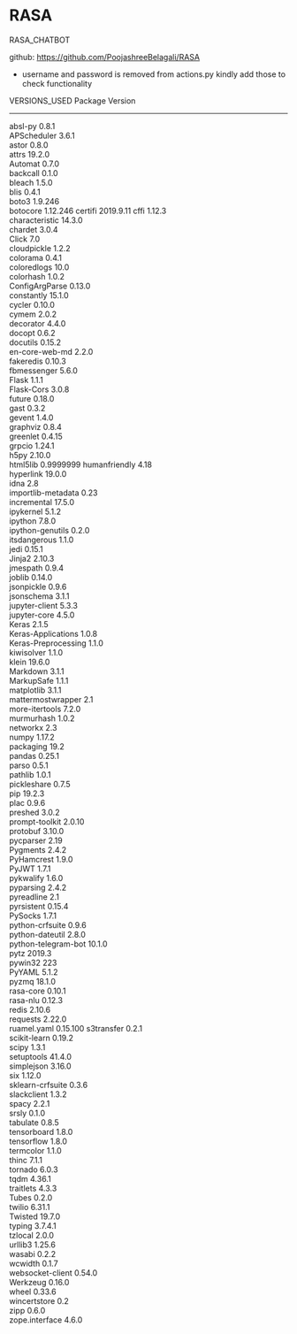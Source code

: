 # RASA
RASA_CHATBOT

github: https://github.com/PoojashreeBelagali/RASA

- username and password is removed from actions.py kindly add those to check functionality

VERSIONS_USED
Package             Version  
------------------- ---------
absl-py             0.8.1    
APScheduler         3.6.1    
astor               0.8.0    
attrs               19.2.0   
Automat             0.7.0    
backcall            0.1.0    
bleach              1.5.0    
blis                0.4.1    
boto3               1.9.246  
botocore            1.12.246 
certifi             2019.9.11
cffi                1.12.3   
characteristic      14.3.0   
chardet             3.0.4    
Click               7.0      
cloudpickle         1.2.2    
colorama            0.4.1    
coloredlogs         10.0     
colorhash           1.0.2    
ConfigArgParse      0.13.0   
constantly          15.1.0   
cycler              0.10.0   
cymem               2.0.2    
decorator           4.4.0    
docopt              0.6.2    
docutils            0.15.2   
en-core-web-md      2.2.0    
fakeredis           0.10.3   
fbmessenger         5.6.0    
Flask               1.1.1    
Flask-Cors          3.0.8    
future              0.18.0   
gast                0.3.2    
gevent              1.4.0    
graphviz            0.8.4    
greenlet            0.4.15   
grpcio              1.24.1   
h5py                2.10.0   
html5lib            0.9999999
humanfriendly       4.18     
hyperlink           19.0.0   
idna                2.8      
importlib-metadata  0.23     
incremental         17.5.0   
ipykernel           5.1.2    
ipython             7.8.0    
ipython-genutils    0.2.0    
itsdangerous        1.1.0    
jedi                0.15.1   
Jinja2              2.10.3   
jmespath            0.9.4    
joblib              0.14.0   
jsonpickle          0.9.6    
jsonschema          3.1.1    
jupyter-client      5.3.3    
jupyter-core        4.5.0    
Keras               2.1.5    
Keras-Applications  1.0.8    
Keras-Preprocessing 1.1.0    
kiwisolver          1.1.0    
klein               19.6.0   
Markdown            3.1.1    
MarkupSafe          1.1.1    
matplotlib          3.1.1    
mattermostwrapper   2.1      
more-itertools      7.2.0    
murmurhash          1.0.2    
networkx            2.3      
numpy               1.17.2   
packaging           19.2     
pandas              0.25.1   
parso               0.5.1    
pathlib             1.0.1    
pickleshare         0.7.5    
pip                 19.2.3   
plac                0.9.6    
preshed             3.0.2    
prompt-toolkit      2.0.10   
protobuf            3.10.0   
pycparser           2.19     
Pygments            2.4.2    
PyHamcrest          1.9.0    
PyJWT               1.7.1    
pykwalify           1.6.0    
pyparsing           2.4.2    
pyreadline          2.1      
pyrsistent          0.15.4   
PySocks             1.7.1    
python-crfsuite     0.9.6    
python-dateutil     2.8.0    
python-telegram-bot 10.1.0   
pytz                2019.3   
pywin32             223      
PyYAML              5.1.2    
pyzmq               18.1.0   
rasa-core           0.10.1   
rasa-nlu            0.12.3   
redis               2.10.6   
requests            2.22.0   
ruamel.yaml         0.15.100 
s3transfer          0.2.1    
scikit-learn        0.19.2   
scipy               1.3.1    
setuptools          41.4.0   
simplejson          3.16.0   
six                 1.12.0   
sklearn-crfsuite    0.3.6    
slackclient         1.3.2    
spacy               2.2.1    
srsly               0.1.0    
tabulate            0.8.5    
tensorboard         1.8.0    
tensorflow          1.8.0    
termcolor           1.1.0    
thinc               7.1.1    
tornado             6.0.3    
tqdm                4.36.1   
traitlets           4.3.3    
Tubes               0.2.0    
twilio              6.31.1   
Twisted             19.7.0   
typing              3.7.4.1  
tzlocal             2.0.0    
urllib3             1.25.6   
wasabi              0.2.2    
wcwidth             0.1.7    
websocket-client    0.54.0   
Werkzeug            0.16.0   
wheel               0.33.6   
wincertstore        0.2      
zipp                0.6.0    
zope.interface      4.6.0    

